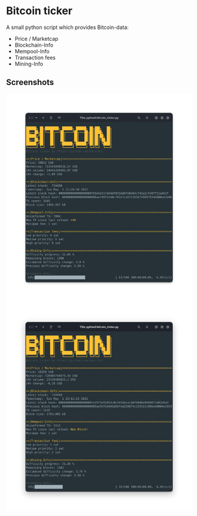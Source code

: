 # Bitcoin ticker

A small python script which provides Bitcoin-data:
- Price / Marketcap
- Blockchain-Info
- Mempool-Info
- Transaction fees
- Mining-Info

## Screenshots
![App Screenshot](https://github.com/haui-btc/bitcoin_ticker/blob/main/screenshots/main.png?raw=true)
![App Screenshot](https://github.com/haui-btc/bitcoin_ticker/blob/main/screenshots/new_block.png?raw=true)
